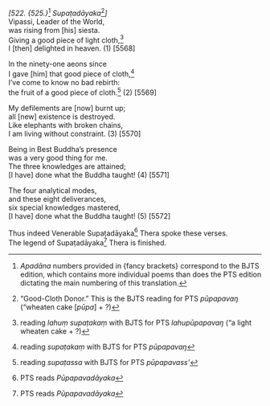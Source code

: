 *\[522. {525.}*[^1] *Supaṭadāyaka*[^2]*\]*  
Vipassi, Leader of the World,  
was rising from \[his\] siesta.  
Giving a good piece of light cloth,[^3]  
I \[then\] delighted in heaven. (1) \[5568\]

In the ninety-one aeons since  
I gave \[him\] that good piece of cloth,[^4]  
I’ve come to know no bad rebirth:  
the fruit of a good piece of cloth.[^5] (2) \[5569\]

My defilements are \[now\] burnt up;  
all \[new\] existence is destroyed.  
Like elephants with broken chains,  
I am living without constraint. (3) \[5570\]

Being in Best Buddha’s presence  
was a very good thing for me.  
The three knowledges are attained;  
\[I have\] done what the Buddha taught! (4) \[5571\]

The four analytical modes,  
and these eight deliverances,  
six special knowledges mastered,  
\[I have\] done what the Buddha taught! (5) \[5572\]

Thus indeed Venerable Supaṭadāyaka[^6] Thera spoke these verses.  
The legend of Supaṭadāyaka[^7] Thera is finished.

[^1]: *Apadāna* numbers provided in {fancy brackets} correspond to the BJTS edition, which contains more individual poems than does the PTS edition dictating the main numbering of this translation.

[^2]: “Good-Cloth Donor.” This is the BJTS reading for PTS *pūpapavaŋ* (“wheaten cake \[*pūpa*\] + ?)

[^3]: reading *lahuṃ supaṭakaṃ* with BJTS for PTS *lahupūpapavaŋ* (“a light wheaten cake + ?)

[^4]: reading *supaṭakaṃ* with BJTS for PTS *pūpapavaŋ*

[^5]: reading *supaṭassa* with BJTS for PTS *pūpapavass’*

[^6]: PTS reads *Pūpapavadāyaka*

[^7]: PTS reads *Pūpapavadāyaka*
